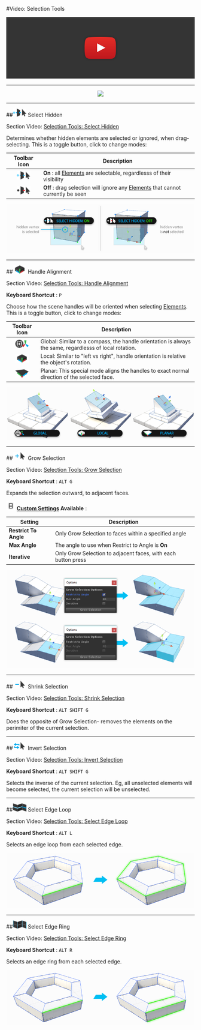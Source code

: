 #Video: Selection Tools

[![ProBuilder Fundamentals Video](../images/VideoLink_YouTube_768.png)](@todo "Selection Tools Video")

---

<div style="text-align:center">
<img src="../../images/Toolbar_SelectionTools.png">
</div>

---

##![Select Hidden ON](../images/icons/Selection_SelectHidden-ON.png) Select Hidden

<div class="info-box warning">
Section Video: <a href="@todo">Selection Tools: Select Hidden</a>
</div>

Determines whether hidden elements are selected or ignored, when drag-selecting. This is a toggle button, click to change modes:

Toolbar Icon | Description
:---:|---
![Select Hidden ON](../images/icons/Selection_SelectHidden-ON.png) | **On** : all [Elements](@todo) are selectable, regardlesss of their visibility
![Select Hidden OFF](../images/icons/Selection_SelectHidden-OFF.png) |  **Off** : drag selection will ignore any [Elements](@todo) that cannot currently be seen

![Handle Alignment Examples](../images/SelectHidden_Example.png)

---

##![Handle Alignment Local](../images/icons/HandleAlign_Local.png) Handle Alignment

<div class="info-box warning">
Section Video: <a href="@todo">Selection Tools: Handle Alignment</a>
</div>

**Keyboard Shortcut** : `P`

Choose how the scene handles will be oriented when selecting [Elements](@todo). This is a toggle button, click to change modes:

Toolbar Icon | Description
:---:|---
![Handle Alignment Global](../images/icons/HandleAlign_World.png) | Global: Similar to a compass, the handle orientation is always the same, regardlesss of local rotation.
![Handle Alignment Local](../images/icons/HandleAlign_Local.png) | Local: Similar to "left vs right", handle orientation is relative the object's rotation.
![Handle Alignment Planar](../images/icons/HandleAlign_Plane.png) | Planar: This special mode aligns the handles to exact normal direction of the selected face.

![Handle Alignment Examples](../images/HandleAlign_ExamplesWithTextAndIcons.png)

---

##![Grow Selection](../images/icons/Selection_Grow.png) Grow Selection

<div class="info-box warning">
Section Video: <a href="@todo">Selection Tools: Grow Selection</a>
</div> 

**Keyboard Shortcut** : `ALT G`

Expands the selection outward, to adjacent faces. 

![Options Icon](../images/icons/options.png) **[Custom Settings](@todo) Available** :

Setting | Description
--- | ---
**Restrict To Angle** | Only Grow Selection to faces within a specified angle
**Max Angle** | The angle to use when Restrict to Angle is **On**
**Iterative** | Only Grow Selection to adjacent faces, with each button press

![Handle Alignment Examples](../images/GrowSelection_Example.png)

---
 
##![Shrink Selection](../images/icons/Selection_Shrink.png) Shrink Selection

<div class="info-box warning">
Section Video: <a href="@todo">Selection Tools: Shrink Selection</a>
</div> 

**Keyboard Shortcut** : `ALT SHIFT G`

Does the opposite of Grow Selection- removes the elements on the perimiter of the current selection.

---

##![Invert Selection](../images/icons/Selection_Invert.png) Invert Selection

<div class="info-box warning">
Section Video: <a href="@todo">Selection Tools: Invert Selection</a>
</div> 

**Keyboard Shortcut** : `ALT SHIFT G`

Selects the inverse of the current selection. Eg, all unselected elements will become selected, the current selection will be unselected.

---

##![Select Edge Loop Icon](../images/icons/Selection_Loop.png "Select Edge Loop Icon") Select Edge Loop

<div class="info-box warning">
Section Video: <a href="@todo">Selection Tools: Select Edge Loop</a>
</div> 

**Keyboard Shortcut** : `ALT L`

Selects an edge loop from each selected edge.

![Handle Alignment Examples](../images/Selection_LoopExample.png)

---

##![Select Edge Ring Icon](../images/icons/Selection_Ring.png "Select Edge Ring Icon") Select Edge Ring

<div class="info-box warning">
Section Video: <a href="@todo">Selection Tools: Select Edge Ring</a>
</div> 

**Keyboard Shortcut** : `ALT R`

Selects an edge ring from each selected edge.

![Handle Alignment Examples](../images/Selection_RingExample.png)

